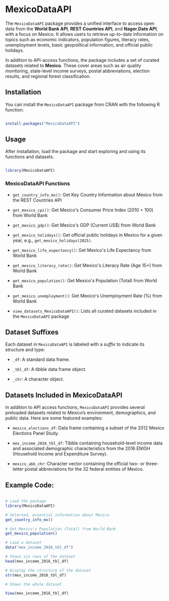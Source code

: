 # MexicoDataAPI

The `MexicoDataAPI` package provides a unified interface to access open data from the **World Bank API**, **REST Countries API**, and **Nager.Date API**, with a focus on Mexico. It allows users to retrieve up-to-date information on topics such as economic indicators, population figures, literacy rates, unemployment levels, basic geopolitical information, and official public holidays.

In addition to API-access functions, the package includes a set of curated datasets related to **Mexico**. These cover areas such as air quality monitoring, state-level income surveys, postal abbreviations, election results, and regional forest classification.

## Installation

You can install the `MexicoDataAPI` package from CRAN with the following R function:

```R

install.packages("MexicoDataAPI")

```


## Usage

After installation, load the package and start exploring and using its functions and datasets.

```R

library(MexicoDataAPI)

```

### MexicoDataAPI Functions

- `get_country_info_mx()`: Get Key Country Information about Mexico from the REST Countries API

- `get_mexico_cpi()`: Get Mexico's Consumer Price Index (2010 = 100) from World Bank  

- `get_mexico_gdp()`: Get Mexico's GDP (Current US$) from World Bank 

- `get_mexico_holidays()`: Get official public holidays in Mexico for a given year, e.g., `get_mexico_holidays(2025)`. 

- `get_mexico_life_expectancy()`: Get Mexico's Life Expectancy from World Bank 

- `get_mexico_literacy_rate()`: Get Mexico's Literacy Rate (Age 15+) from World Bank 

- `get_mexico_population()`: Get Mexico's Population (Total) from World Bank 

- `get_mexico_unemployment()`: Get Mexico's Unemployment Rate (%) from World Bank 

- `view_datasets_MexicoDataAPI()`: Lists all curated datasets included in the `MexicoDataAPI` package


## Dataset Suffixes

Each dataset in `MexicoDataAPI` is labeled with a *suffix* to indicate its structure and type:

- `_df`: A standard data frame.

- `_tbl_df`: A tibble data frame object.

- `_chr`: A character object.


## Datasets Included in MexicoDataAPI

In addition to API access functions, `MexicoDataAPI` provides several preloaded datasets related to Mexico’s environment, demographics, and public data. Here are some featured examples:

- `mexico_elections_df`: Data frame containing a subset of the 2012 Mexico Elections Panel Study.

- `mex_income_2016_tbl_df`: Tibble containing household-level income data and associated demographic characteristics from the 2016 ENIGH (Household Income and Expenditure Survey).

- `mexico_abb_chr`: Character vector containing the official two- or three-letter postal abbreviations for the 32 federal entities of Mexico.


## Example Code:

```R

# Load the package
library(MexicoDataAPI)

# Selected, essential information about Mexico
get_country_info_mx()

# Get Mexico's Population (Total) from World Bank
get_mexico_population()

# Load a dataset
data("mex_income_2016_tbl_df")

# Shows six rows of the dataset
head(mex_income_2016_tbl_df)

# Display the structure of the dataset
str(mex_income_2016_tbl_df)

# Shows the whole dataset

View(mex_income_2016_tbl_df)


```

